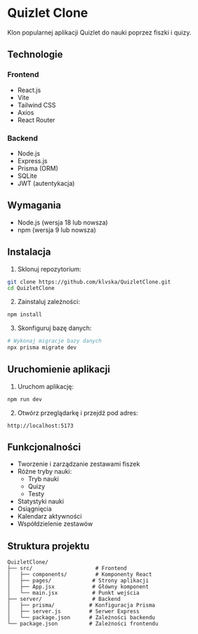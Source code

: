 # Quizlet Clone

Klon popularnej aplikacji Quizlet do nauki poprzez fiszki i quizy.

## Technologie

### Frontend
- React.js
- Vite
- Tailwind CSS
- Axios
- React Router

### Backend
- Node.js
- Express.js
- Prisma (ORM)
- SQLite
- JWT (autentykacja)

## Wymagania

- Node.js (wersja 18 lub nowsza)
- npm (wersja 9 lub nowsza)

## Instalacja

1. Sklonuj repozytorium:
```bash
git clone https://github.com/klvska/QuizletClone.git
cd QuizletClone
```

2. Zainstaluj zależności:
```bash
npm install
```

3. Skonfiguruj bazę danych:
```bash
# Wykonaj migracje bazy danych
npx prisma migrate dev
```

## Uruchomienie aplikacji

1. Uruchom aplikację:
```bash
npm run dev
```

2. Otwórz przeglądarkę i przejdź pod adres:
```
http://localhost:5173
```

## Funkcjonalności

- Tworzenie i zarządzanie zestawami fiszek
- Różne tryby nauki:
  - Tryb nauki
  - Quizy
  - Testy
- Statystyki nauki
- Osiągnięcia
- Kalendarz aktywności
- Współdzielenie zestawów

## Struktura projektu

```
QuizletClone/
├── src/                    # Frontend
│   ├── components/         # Komponenty React
│   ├── pages/             # Strony aplikacji
│   ├── App.jsx            # Główny komponent
│   └── main.jsx           # Punkt wejścia
├── server/                # Backend
│   ├── prisma/           # Konfiguracja Prisma
│   ├── server.js         # Serwer Express
│   └── package.json      # Zależności backendu
└── package.json          # Zależności frontendu
```
